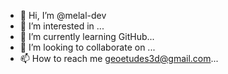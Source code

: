 - 👋 Hi, I’m @melal-dev
- 👀 I’m interested in ...
- 🌱 I’m currently learning GitHub...
- 💞️ I’m looking to collaborate on ...
- 📫 How to reach me geoetudes3d@gmail.com...

<!---
melal-dev/melal-dev is a ✨ special ✨ repository because its `README.md` (this file) appears on your GitHub profile.
You can click the Preview link to take a look at your changes.
--->
